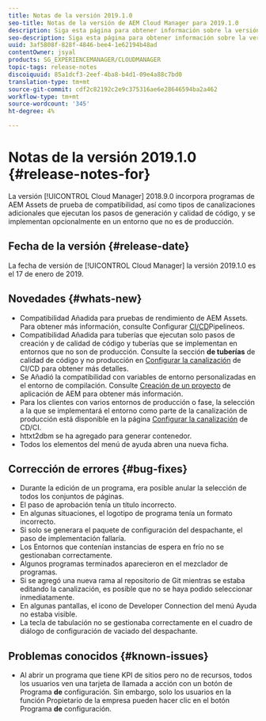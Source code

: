 ```yaml
---
title: Notas de la versión 2019.1.0
seo-title: Notas de la versión de AEM Cloud Manager para 2019.1.0
description: Siga esta página para obtener información sobre la versión 2019.1.0 de Cloud Manager.
seo-description: Siga esta página para obtener información sobre la versión 2019.1.0 de AEM Cloud Manager.
uuid: 3af5808f-828f-4846-bee4-1e62194b48ad
contentOwner: jsyal
products: SG_EXPERIENCEMANAGER/CLOUDMANAGER
topic-tags: release-notes
discoiquuid: 85a1dcf3-2eef-4ba8-b4d1-09e4a88c7bd0
translation-type: tm+mt
source-git-commit: cdf2c82192c2e9c375316ae6e28646594ba2a462
workflow-type: tm+mt
source-wordcount: '345'
ht-degree: 4%

---
```



# Notas de la versión 2019.1.0 {#release-notes-for}

La versión [!UICONTROL Cloud Manager] 2018.9.0 incorpora programas de AEM Assets de prueba de compatibilidad, así como tipos de canalizaciones adicionales que ejecutan los pasos de generación y calidad de código, y se implementan opcionalmente en un entorno que no es de producción.

## Fecha de la versión {#release-date}

La fecha de versión de [!UICONTROL Cloud Manager] la versión 2019.1.0 es el 17 de enero de 2019.

## Novedades {#whats-new}

* Compatibilidad Añadida para pruebas de rendimiento de AEM Assets. Para obtener más información, consulte Configurar [CI/CD](configuring-pipeline.md)Pipelineos.
* Compatibilidad Añadida para tuberías que ejecutan solo pasos de creación y de calidad de código y tuberías que se implementan en entornos que no son de producción. Consulte la sección **de tuberías** de calidad de código y no producción en [Configurar la canalización](configuring-pipeline.md) de CI/CD para obtener más detalles.
* Se Añadió la compatibilidad con variables de entorno personalizadas en el entorno de compilación. Consulte [Creación de un proyecto](/help/using/create-an-application-project.md) de aplicación de AEM para obtener más información.
* Para los clientes con varios entornos de producción o fase, la selección a la que se implementará el entorno como parte de la canalización de producción está disponible en la página [Configurar la canalización](configuring-pipeline.md) de CD/CI.
* httxt2dbm se ha agregado para generar contenedor.
* Todos los elementos del menú de ayuda abren una nueva ficha.

## Corrección de errores {#bug-fixes}

* Durante la edición de un programa, era posible anular la selección de todos los conjuntos de páginas.
* El paso de aprobación tenía un título incorrecto.
* En algunas situaciones, el logotipo de programa tenía un formato incorrecto.
* Si solo se generara el paquete de configuración del despachante, el paso de implementación fallaría.
* Los Entornos que contenían instancias de espera en frío no se gestionaban correctamente.
* Algunos programas terminados aparecieron en el mezclador de programas.
* Si se agregó una nueva rama al repositorio de Git mientras se estaba editando la canalización, es posible que no se haya podido seleccionar inmediatamente.
* En algunas pantallas, el icono de Developer Connection del menú Ayuda no estaba visible.
* La tecla de tabulación no se gestionaba correctamente en el cuadro de diálogo de configuración de vaciado del despachante.

## Problemas conocidos {#known-issues}

* Al abrir un programa que tiene KPI de sitios pero no de recursos, todos los usuarios ven una tarjeta de llamada a acción con un botón de Programa **de** configuración. Sin embargo, solo los usuarios en la función Propietario de la empresa pueden hacer clic en el botón Programa **de** configuración.